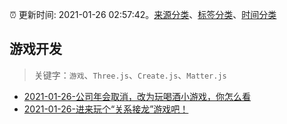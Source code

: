 :alarm_clock: 更新时间: 2021-01-26 02:57:42。[来源分类](../README.md)、[标签分类](../TAGS.md)、[时间分类](../TIMELINE.md)

## 游戏开发


> 关键字：`游戏`、`Three.js`、`Create.js`、`Matter.js`



- [2021-01-26-公司年会取消，改为玩喝酒小游戏，你怎么看](https://www.v2ex.com/t/748386) 
- [2021-01-26-进来玩个“关系接龙”游戏吧！](https://www.v2ex.com/t/748379) 